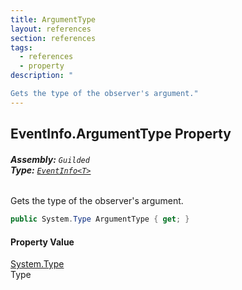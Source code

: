 ```yaml
---
title: ArgumentType
layout: references
section: references
tags:
  - references
  - property
description: "

Gets the type of the observer's argument."
---
```


## EventInfo<T>.ArgumentType Property
###### **Assembly:** `Guilded`<br/>**Type:** [`EventInfo<T>`](EventInfo_T_.md 'Guilded.EventInfo<T>')

Gets the type of the observer's argument.

```csharp
public System.Type ArgumentType { get; }
```

#### Property Value
[System.Type](https://docs.microsoft.com/en-us/dotnet/api/System.Type 'System.Type')  
Type